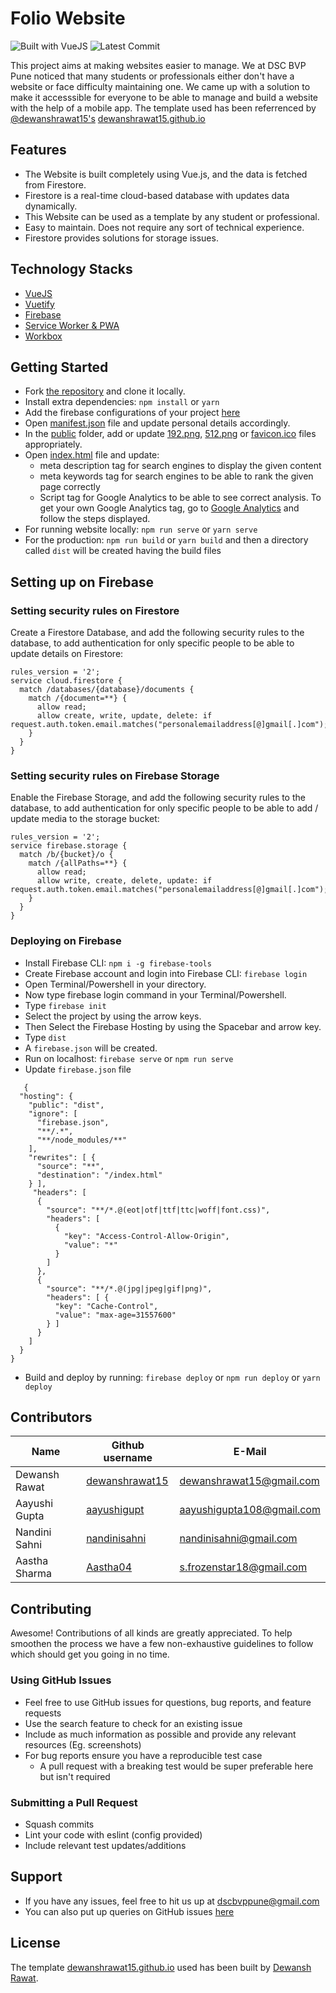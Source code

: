 # Folio Website
![Built with VueJS](https://img.shields.io/badge/vue-2.2.4-green.svg)
![Latest Commit](https://img.shields.io/github/last-commit/dscbvppune/folio-web?style=plastic)

This project aims at making websites easier to manage. We at DSC BVP Pune noticed that many students or professionals either don't have a website or face difficulty maintaining one. We came up with a solution to make it accesssible for everyone to be able to manage and build a website with the help of a mobile app. The template used has been referrenced by [@dewanshrawat15's](https://github.com/dewanshrawat15) [dewanshrawat15.github.io](https://github.com/dewanshrawat15/dewanshrawat15.github.io)

## Features
- The Website is built completely using Vue.js, and the data is fetched from Firestore.
- Firestore is a real-time cloud-based database with updates data dynamically.
- This Website can be used as a template by any student or professional.
- Easy to maintain. Does not require any sort of technical experience.
- Firestore provides solutions for storage issues.

## Technology Stacks
- [VueJS](https://vuejs.org/)
- [Vuetify](https://vuetifyjs.com/en/)
- [Firebase](https://firebase.google.com/)
- [Service Worker & PWA](https://www.npmjs.com/package/vue-pwa)
- [Workbox](https://developers.google.com/web/tools/workbox)

## Getting Started
- Fork [the repository](https://github.com/dscbvppune/folio-web/) and clone it locally.
- Install extra dependencies: ```npm install``` or ```yarn```
- Add the firebase configurations of your project [here](https://github.com/dscbvppune/folio-web/blob/master/src/firebase.js)
- Open [manifest.json](https://github.com/dscbvppune/folio-web/blob/master/public/manifest.json) file and update personal details accordingly.
- In the [public](https://github.com/dscbvppune/folio-web/tree/master/public) folder, add or update [192.png](https://github.com/dscbvppune/folio-web/blob/master/public/192.png), [512.png](https://github.com/dscbvppune/folio-web/blob/master/public/512.png) or [favicon.ico](https://github.com/dscbvppune/folio-web/blob/master/public/favicon.ico) files appropriately.
- Open [index.html](https://github.com/dscbvppune/folio-web/blob/master/public/index.html) file and update:
  - meta description tag for search engines to display the given content
  - meta keywords tag for search engines to be able to rank the given page correctly
  - Script tag for Google Analytics to be able to see correct analysis. To get your own Google Analytics tag, go to [Google Analytics](https://analytics.google.com/analytics/web) and follow the steps displayed.
- For running website locally: ```npm run serve``` or ```yarn serve```
- For the production: ```npm run build``` or ```yarn build``` and then a directory called ```dist``` will be created having the build files

## Setting up on Firebase

### Setting security rules on Firestore
Create a Firestore Database, and add the following security rules to the database, to add authentication for only specific people to be able to update details on Firestore:
```
rules_version = '2';
service cloud.firestore {
  match /databases/{database}/documents {
    match /{document=**} {
      allow read;
      allow create, write, update, delete: if request.auth.token.email.matches("personalemailaddress[@]gmail[.]com");
    }
  }
}
```

### Setting security rules on Firebase Storage
Enable the Firebase Storage, and add the following security rules to the database, to add authentication for only specific people to be able to add / update media to the storage bucket:
```
rules_version = '2';
service firebase.storage {
  match /b/{bucket}/o {
    match /{allPaths=**} {
      allow read;
      allow write, create, delete, update: if request.auth.token.email.matches("personalemailaddress[@]gmail[.]com");
    }
  }
}
```

### Deploying on Firebase
- Install Firebase CLI: ```npm i -g firebase-tools```
- Create Firebase account and login into Firebase CLI: ```firebase login```
- Open Terminal/Powershell in your directory.
- Now type firebase login command in your Terminal/Powershell.
- Type ```firebase init```
- Select the project by using the arrow keys.
- Then Select the Firebase Hosting by using the Spacebar and arrow key.
- Type ```dist```
- A ```firebase.json``` will be created.
- Run on localhost: ```firebase serve``` or ```npm run serve```
- Update ```firebase.json``` file
```
   {
  "hosting": {
    "public": "dist",
    "ignore": [
      "firebase.json",
      "**/.*",
      "**/node_modules/**"
    ],
    "rewrites": [ {
      "source": "**",
      "destination": "/index.html"
    } ],
     "headers": [ 
      {
        "source": "**/*.@(eot|otf|ttf|ttc|woff|font.css)",
        "headers": [ 
          {
            "key": "Access-Control-Allow-Origin",
            "value": "*"
          } 
        ]
      }, 
      {
        "source": "**/*.@(jpg|jpeg|gif|png)",
        "headers": [ {
          "key": "Cache-Control",
          "value": "max-age=31557600"
        } ]
      }
    ]
  }
}
```
- Build and deploy by running: ```firebase deploy``` or ```npm run deploy``` or ```yarn deploy```


## Contributors

| Name              | Github username                                   | E-Mail                                                                |
| ----------------- | ------------------------------------------------- | --------------------------------------------------------------------- |
| Dewansh Rawat    | [dewanshrawat15](https://github.com/dewanshrawat15)| [dewanshrawat15@gmail.com](mailto:dewanshrawat15@gmail.com)       |
| Aayushi Gupta    | [aayushigupt](https://github.com/aayushigupt)      | [aayushigupta108@gmail.com](mailto:aayushigupta108@gmail.com)      |
| Nandini Sahni    | [nandinisahni](https://github.com/nandinisahni)    | [nandinisahni@gmail.com](mailto:nandinisahni@gmail.com)         |
| Aastha Sharma    | [Aastha04](https://github.com/Aastha04)            | [s.frozenstar18@gmail.com](mailto:s.frozenstar18@gmail.com)       |

## Contributing
Awesome! Contributions of all kinds are greatly appreciated. To help smoothen the process we have a few non-exhaustive guidelines to follow which should get you going in no time.

### Using GitHub Issues
- Feel free to use GitHub issues for questions, bug reports, and feature requests
- Use the search feature to check for an existing issue
- Include as much information as possible and provide any relevant resources (Eg. screenshots)
- For bug reports ensure you have a reproducible test case
  - A pull request with a breaking test would be super preferable here but isn't required

### Submitting a Pull Request
- Squash commits
- Lint your code with eslint (config provided)
- Include relevant test updates/additions

## Support
- If you have any issues, feel free to hit us up at [dscbvppune@gmail.com](mailto:dscbvppune@gmail.com)
- You can also put up queries on GitHub issues [here](https://github.com/dscbvppune/dsc/issues)

## License
The template [dewanshrawat15.github.io](https://github.com/dewanshrawat15/dewanshrawat15.github.io) used has been built by [Dewansh Rawat](https://dewanshrawat.tech).
